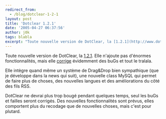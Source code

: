 ```yaml
---
redirect_from:
  - /blog/dotclear-1-2-1
layout: post
title: 'Dotclear 1.2.1'
date: '2005-04-27 06:37:56'
author: j0k
tags: blabla
excerpt: "Toute nouvelle version de DotClear, la [1.2.1](http://www.dotclear.net/download.html).   Elle n'ajoute pas d'énormes fonctionnalités, mais elle [corrige](http://www.neokraft.net/blog/2005/04/27/616-dotclear-121) évidemment des buGs et tout le tralala.  \n  \nElle intègre quand même un système de Drag&amp;Drop bien sympathique (que je développe      …"
---
```


Toute nouvelle version de DotClear, la [1.2.1](http://www.dotclear.net/download.html).   Elle n'ajoute pas d'énormes fonctionnalités, mais elle [corrige](http://www.neokraft.net/blog/2005/04/27/616-dotclear-121) évidemment des buGs et tout le tralala.

Elle intègre quand même un système de Drag&amp;Drop bien sympathique (que je développe dans la news qui suit), une nouvelle class MySQL qui permet de faire plus de choses, des nouvelles langues et des améliorations du côté des fils RSS.

DotClear ne devrai plus trop bougé pendant quelques temps, seul les buGs et failles seront corrigés.   Des nouvelles fonctionnalités sont prévus, elles comportent plus du recodage que de nouvelles choses, mais c'est pour plutard.
